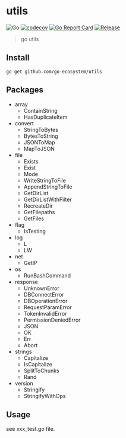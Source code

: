 # utils

![Go](https://github.com/go-ecosystem/utils/workflows/Go/badge.svg)
[![codecov](https://codecov.io/gh/go-ecosystem/utils/branch/master/graph/badge.svg)](https://codecov.io/gh/go-ecosystem/utils)
[![Go Report Card](https://goreportcard.com/badge/github.com/go-ecosystem/utils)](https://goreportcard.com/report/github.com/go-ecosystem/utils)
[![Release](https://img.shields.io/github/release/go-ecosystem/utils.svg)](https://github.com/go-ecosystem/utils/releases)

> go utils

## Install

```shell
go get github.com/go-ecosystem/utils
```

## Packages

- array
  - ContainString
  - HasDuplicateItem
- convert
  - StringToBytes
  - BytesToString
  - JSONToMap
  - MapToJSON
- file
  - Exists
  - Exist
  - Mode
  - WriteStringToFile
  - AppendStringToFile
  - GetDirList
  - GetDirListWithFilter
  - RecreateDir
  - GetFilepaths
  - GetFiles
- flag
  - IsTesting
- log
  - L
  - LW
- net
  - GetIP
- os
  - RunBashCommand
- response
  - UnknownError
  - DBConnectError
  - DBOperationError
  - RequestParamError
  - TokenInvalidError
  - PermissionDeniedError
  - JSON
  - OK
  - Err
  - Abort
- strings
  - Capitalize
  - IsCapitalize
  - SplitToChunks
  - Rand
- version
  - Stringify
  - StringifyWithOps

## Usage

see xxx_test.go file.
